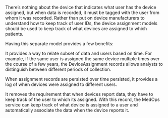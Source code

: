 There’s nothing about the device that indicates what user has the device assigned, but when data is recorded, it must be tagged with the user from whom it was recorded. Rather than put on device manufacturers to understand how to keep track of user IDs, the device assignment models should be used to keep track of what devices are assigned to which patients.

Having this separate model provides a few benefits:

It provides a way to relate subset of data and users based on time. For example, if the same user is assigned the same device multiple times over the course of a few years, the DeviceAssignment records allows analysts to distinguish between different periods of collection.

When assignment records are persisted over time persisted, it provides a log of when devices were assigned to different users.

It removes the requirement that when devices report data, they have to keep track of the user to which its assigned. With this record, the MedOps service can keep track of what device is assigned to a user and automatically associate the data when the device reports it.
